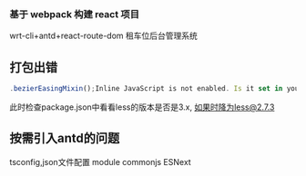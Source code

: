 <!--
 * @Descripttion:
 * @version:
 * @Author: chenArno
 * @Date: 2019-12-13 09:44:05
 * @LastEditors  : chenArno
 * @LastEditTime : 2019-12-23 10:45:17
 -->

### 基于 webpack 构建 react 项目

wrt-cli+antd+react-route-dom
租车位后台管理系统

## 打包出错

```Javascript
.bezierEasingMixin();Inline JavaScript is not enabled. Is it set in your options?
```
此时检查package.json中看看less的版本是否是3.x, 如果时降为less@2.7.3

## 按需引入antd的问题
tsconfig,json文件配置
module commonjs
       ESNext
